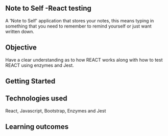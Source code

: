 ## Note to Self -React testing

A 'Note to Self' application that stores your notes, this means typing in something that you need to remember to remind yourself or just want written down.

## Objective
Have a clear understanding as to how REACT works along with how to test REACT using enzymes and Jest.

## Getting Started


## Technologies used

React, Javascript, Bootstrap, Enzymes and Jest


## Learning outcomes

